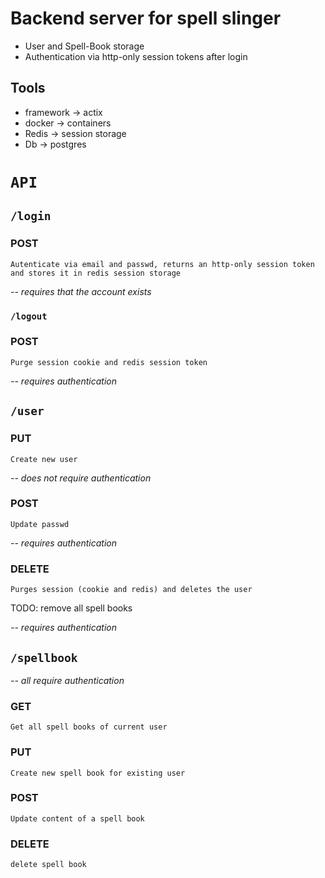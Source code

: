 # Backend server for spell slinger
- User and Spell-Book storage
- Authentication via http-only session tokens after login
## Tools
- framework -> actix
- docker -> containers
- Redis -> session storage
- Db -> postgres

# `API`
## `/login`
### POST 
    Autenticate via email and passwd, returns an http-only session token and stores it in redis session storage
*-- requires that the account exists*
### `/logout`
### POST 
    Purge session cookie and redis session token
*-- requires authentication*
## `/user`
### PUT 
    Create new user
*-- does not require authentication*
### POST
    Update passwd
*-- requires authentication*
### DELETE
    Purges session (cookie and redis) and deletes the user
TODO: remove all spell books 

*-- requires authentication*
## `/spellbook`
*-- all require authentication*
### GET
    Get all spell books of current user
### PUT
    Create new spell book for existing user
### POST
    Update content of a spell book
### DELETE
    delete spell book

